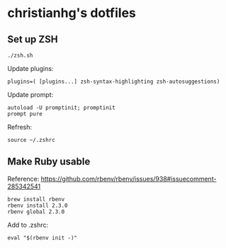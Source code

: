# christianhg's dotfiles

## Set up ZSH

```
./zsh.sh
```

Update plugins:

```
plugins=( [plugins...] zsh-syntax-highlighting zsh-autosuggestions)
```

Update prompt:

```
autoload -U promptinit; promptinit
prompt pure
```

Refresh:

```
source ~/.zshrc
```

## Make Ruby usable

Reference: https://github.com/rbenv/rbenv/issues/938#issuecomment-285342541

```
brew install rbenv
rbenv install 2.3.0
rbenv global 2.3.0
```

Add to .zshrc:

```
eval "$(rbenv init -)"
```
